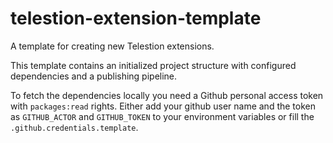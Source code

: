 # telestion-extension-template

A template for creating new Telestion extensions.

This template contains an initialized project structure with configured dependencies and a publishing pipeline.

To fetch the dependencies locally you need a Github personal access token with `packages:read` rights.
Either add your github user name and the token as `GITHUB_ACTOR` and `GITHUB_TOKEN` to your environment variables 
or fill the `.github.credentials.template`.

